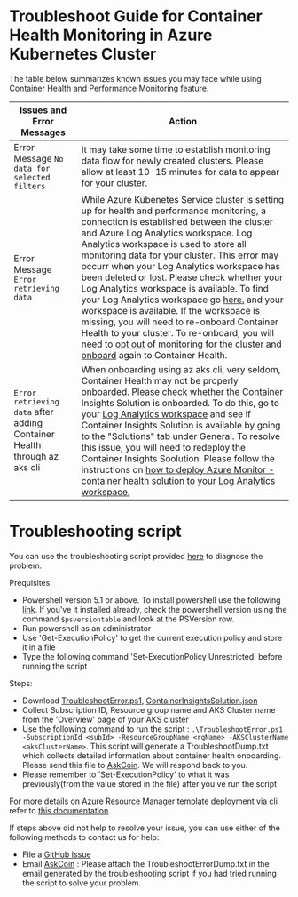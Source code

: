 # Troubleshoot Guide for Container Health Monitoring in Azure Kubernetes Cluster 

The table below summarizes known issues you may face while using Container Health and Performance Monitoring feature.

| Issues and Error Messages  | Action |
| ---- | --- |
| Error Message `No data for selected filters`  | It may take some time to establish monitoring data flow for newly created clusters. Please allow at least 10-15 minutes for data to appear for your cluster. | 
| Error Message `Error retrieving data` | While Azure Kubenetes Service cluster is setting up for health and performance monitoring, a connection is established between the cluster and Azure Log Analytics workspace. Log Analytics workspace is used to store all monitoring data for your cluster. This error may occurr when your Log Analytics workspace has been deleted or lost. Please check whether your Log Analytics workspace is available. To find your Log Analytics workspace go [here.](https://docs.microsoft.com/en-us/azure/log-analytics/log-analytics-manage-access) and your workspace is available. If the workspace is missing, you will need to re-onboard Container Health to your cluster. To re-onboard, you will need to [opt out](https://docs.microsoft.com/en-us/azure/monitoring/monitoring-container-health#how-to-stop-monitoring-with-container-health) of monitoring for the cluster and [onboard](https://docs.microsoft.com/en-us/azure/monitoring/monitoring-container-health#enable-container-health-monitoring-for-a-new-cluster) again to Container Health. |
| `Error retrieving data` after adding Container Health through az aks cli | When onboarding using az aks cli, very seldom, Container Health may not be properly onboarded. Please check whether the Container Insights Solution is onboarded. To do this, go to your [Log Analytics workspace](https://docs.microsoft.com/en-us/azure/log-analytics/log-analytics-manage-access) and see if Container Insights Solution is available by going to the "Solutions" tab under General. To resolve this issue, you will need to redeploy the Container Insights Soolution. Please follow the instructions on [how to deploy Azure Monitor - container health solution to your Log Analytics workspace. ](https://github.com/Microsoft/OMS-docker/blob/ci_feature_prod/docs/solution-onboarding.md) |

# Troubleshooting script


You can use the troubleshooting script provided [here](https://github.com/Microsoft/OMS-docker/blob/ci_feature_prod/Troubleshoot/TroubleshootError.ps1) to diagnose the problem.

Prequisites: 
- Powershell version 5.1 or above. To install powershell use the following [link](https://docs.microsoft.com/en-us/powershell/scripting/setup/installing-windows-powershell?view=powershell-6). If you've it installed already, check the powershell version using the command `$psversiontable` and look at the PSVersion row.
- Run powershell as an administrator
- Use 'Get-ExecutionPolicy' to get the current execution policy and store it in a file
- Type the following command 'Set-ExecutionPolicy Unrestricted' before running the script

Steps:
- Download [TroubleshootError.ps1](https://github.com/Microsoft/OMS-docker/blob/ci_feature_prod/Troubleshoot/TroubleshootError.ps1), [ContainerInsightsSolution.json](https://github.com/Microsoft/OMS-docker/blob/ci_feature_prod/Troubleshoot/ContainerInsightsSolution.json)
- Collect Subscription ID, Resource group name and AKS Cluster name from the 'Overview' page of your AKS cluster
- Use the following command to run the script : `.\TroubleshootError.ps1 -SubscriptionId <subId> -ResourceGroupName <rgName> -AKSClusterName <aksClusterName>`.
This script will generate a TroubleshootDump.txt which collects detailed information about container health onboarding.
Please send this file to [AskCoin](mailto:askcoin@microsoft.com). We will respond back to you.
- Please remember to 'Set-ExecutionPolicy' to what it was previously(from the value stored in the file) after you've run the script


For more details on Azure Resource Manager template deployment via cli refer to [this documentation](https://docs.microsoft.com/en-us/azure/azure-resource-manager/resource-group-template-deploy-cli). 

If steps above did not help to resolve your issue, you can use either of the following methods to contact us for help:
*	File a [GitHub Issue](https://github.com/Microsoft/OMS-docker/issues)
*	Email [AskCoin](mailto:askcoin@microsoft.com) : Please attach the TroubleshootErrorDump.txt in the email generated by the troubleshooting script if you had tried running the script to solve your problem.
